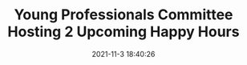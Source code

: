 ---
"title": "Young Professionals Committee Hosting 2 Upcoming Happy Hours"
"date": "2021-11-3 18:40:26"
"feed_name": "IADC"
"feed_website": "https://www.iadc.org/"
"feed_rss": "https://www.iadc.org/feed/"
"link": "https://www.iadc.org/drillbits/young-professionals-committee-hosting-november-and-december-2021-happy-hour-in-houston/"
"source": "None"
"file": "_posts/2021-1-1-20b480bcbf2187906472cdc22d46297072305323.md"
"accident": "0"
"drilling": "0"
"dead": "0"
"injured": "0"
"arrested": "0"
"place": "unknown place"
"where": "unknown site"
"causes": "unknown"
"place_uri": "unknown place"
---